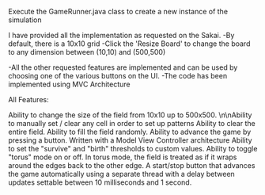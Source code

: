 Execute the GameRunner.java class to create a new instance of the simulation

I have provided all the implementation as requested on the Sakai.
-By default, there is a 10x10 grid
-Click the 'Resize Board' to change the board to any dimension between (10,10) and (500,500)

-All the other requested features are implemented and can be used by choosing one of the various buttons on the UI.
-The code has been implemented using MVC Architecture


All Features:

Ability to change the size of the field from 10x10 up to 500x500.
\n\nAbility to manually set / clear any cell in order to set up patterns
Ability to clear the entire field.
Ability to fill the field randomly.
Ability to advance the game by pressing a button.
Written with a Model View Controller architecture
Ability to set the "survive" and "birth" thresholds to custom values.
Ability to toggle "torus" mode on or off. In torus mode, the field is treated as if it wraps around the edges back to the other edge.
A start/stop button that advances the game automatically using a separate thread with a delay between updates settable between 10 milliseconds and 1 second.
